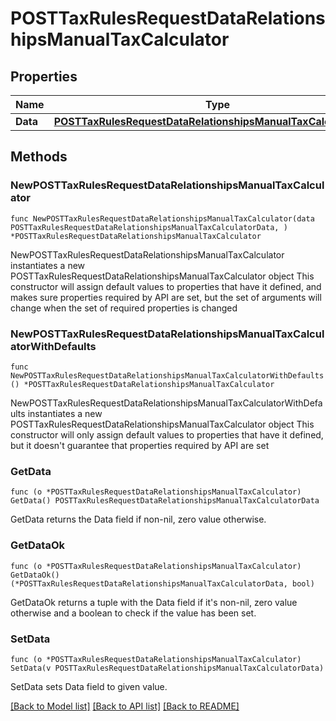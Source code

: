 # POSTTaxRulesRequestDataRelationshipsManualTaxCalculator

## Properties

Name | Type | Description | Notes
------------ | ------------- | ------------- | -------------
**Data** | [**POSTTaxRulesRequestDataRelationshipsManualTaxCalculatorData**](POSTTaxRulesRequestDataRelationshipsManualTaxCalculatorData.md) |  | 

## Methods

### NewPOSTTaxRulesRequestDataRelationshipsManualTaxCalculator

`func NewPOSTTaxRulesRequestDataRelationshipsManualTaxCalculator(data POSTTaxRulesRequestDataRelationshipsManualTaxCalculatorData, ) *POSTTaxRulesRequestDataRelationshipsManualTaxCalculator`

NewPOSTTaxRulesRequestDataRelationshipsManualTaxCalculator instantiates a new POSTTaxRulesRequestDataRelationshipsManualTaxCalculator object
This constructor will assign default values to properties that have it defined,
and makes sure properties required by API are set, but the set of arguments
will change when the set of required properties is changed

### NewPOSTTaxRulesRequestDataRelationshipsManualTaxCalculatorWithDefaults

`func NewPOSTTaxRulesRequestDataRelationshipsManualTaxCalculatorWithDefaults() *POSTTaxRulesRequestDataRelationshipsManualTaxCalculator`

NewPOSTTaxRulesRequestDataRelationshipsManualTaxCalculatorWithDefaults instantiates a new POSTTaxRulesRequestDataRelationshipsManualTaxCalculator object
This constructor will only assign default values to properties that have it defined,
but it doesn't guarantee that properties required by API are set

### GetData

`func (o *POSTTaxRulesRequestDataRelationshipsManualTaxCalculator) GetData() POSTTaxRulesRequestDataRelationshipsManualTaxCalculatorData`

GetData returns the Data field if non-nil, zero value otherwise.

### GetDataOk

`func (o *POSTTaxRulesRequestDataRelationshipsManualTaxCalculator) GetDataOk() (*POSTTaxRulesRequestDataRelationshipsManualTaxCalculatorData, bool)`

GetDataOk returns a tuple with the Data field if it's non-nil, zero value otherwise
and a boolean to check if the value has been set.

### SetData

`func (o *POSTTaxRulesRequestDataRelationshipsManualTaxCalculator) SetData(v POSTTaxRulesRequestDataRelationshipsManualTaxCalculatorData)`

SetData sets Data field to given value.



[[Back to Model list]](../README.md#documentation-for-models) [[Back to API list]](../README.md#documentation-for-api-endpoints) [[Back to README]](../README.md)



